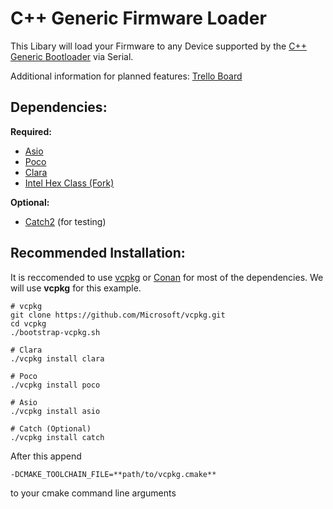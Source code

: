 # C++ Generic Firmware Loader

This Libary will load your Firmware to any Device supported by the 
[C++ Generic Bootloader](https://github.com/SetZero/avr-cpp-bootloader) via Serial.

Additional information for planned features: [Trello Board](https://trello.com/b/vcsWHWL1/firmware-loader)

## Dependencies:

**Required:**
* [Asio](https://think-async.com/Asio/)
* [Poco](https://pocoproject.org/)
* [Clara](https://github.com/catchorg/Clara)
* [Intel Hex Class (Fork)](https://github.com/SetZero/Intel-HEX-Class)

**Optional:**
* [Catch2](https://github.com/catchorg/Catch2) (for testing)

## Recommended Installation:

It is reccomended to use [vcpkg](https://github.com/microsoft/vcpkg/) or [Conan](https://conan.io/) for most of the dependencies.
We will use **vcpkg** for this example.

```
# vcpkg
git clone https://github.com/Microsoft/vcpkg.git
cd vcpkg
./bootstrap-vcpkg.sh

# Clara
./vcpkg install clara

# Poco
./vcpkg install poco

# Asio
./vcpkg install asio

# Catch (Optional)
./vcpkg install catch
```

After this append 
```
-DCMAKE_TOOLCHAIN_FILE=**path/to/vcpkg.cmake**
```
to your cmake command line arguments

